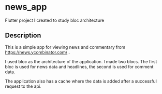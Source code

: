 # news_app
Flutter project I created to study bloc architecture 

## Description

This is a simple app for viewing news and commentary from https://news.ycombinator.com/ .

I used bloc as the architecture of the application. I made two blocs. The first bloc is used for news data and headlines, the second is used for comment data. 

The application also has a cache where the data is added after a successful request to the api.
